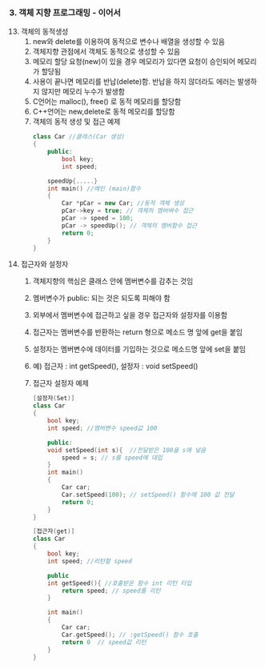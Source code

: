 ### 3. 객체 지향 프로그래밍 - 이어서
13. 객체의 동적생성
    1.  new와 delete를 이용하여 동적으로 변수나 배열을 생성할 수 있음
    2.  객체지향 관점에서 객체도 동적으로 생성할 수 있음
    3.  메모리 할당 요청(new)이 있을 경우 메모리가 있다면 요청이 승인되어 메모리가 할당됨
    4.  사용이 끝나면 메모리를 반납(delete)함. 반납을 하지 않더라도 에러는 발생하지 않지만 메모리 누수가 발생함
    5.  C언어는 malloc(), free() 로 동적 메모리를 할당함
    6.  C++언어는 new,delete로 동적 메모리를 할당함
    7.  객체의 동적 생성 및 접근 예제
        ```C++
        class Car //클래스(Car 생성)
        {
            public:
                bool key;
                int speed;

            speedUp{.....}
            int main() //메인 (main)함수
            {
                Car *pCar = new Car; //동적 객체 생성
                pCar->key = true; // 객체의 멤버벼수 접근
                pCar -> speed = 100;
                pCar -> speedUp(); // 객체의 멤버함수 접근
                return 0;
            }
        }
        ```
14. 접근자와 설정자
    1.  객체지향의 핵심은 클래스 안에 멤버변수를 감추는 것임
    2.  멤버변수가 public: 되는 것은 되도록 피해야 함
    3.  외부에서 멤버변수에 접근하고 싶을 경우 접근자와 설정자를 이용함
    4.  접근자는 멤버변수를 반환하는 return 형으로 메소드 명 앞에 get을 붙임
    5.  설정자는 멤버변수에 데이터를 기입하는 것으로 메소드명 앞에 set을 붙임
    6.  예) 접근자 : int getSpeed(), 설정자 : void setSpeed()
    7.  접근자 설정자 예제
        
        ```C++
        [설정자(Set)]
        class Car
        {
            bool key;
            int speed; //멤버변수 speed값 100

            public:
            void setSpeed(int s){  //전달받은 100을 s에 넣음
                speed = s; // s를 speed에 대입
            }
            int main()
            {
                Car car;
                Car.setSpeed(100); // setSpeed() 함수에 100 값 전달
                return 0;
            }
        }
        ```
        ```C++
        [접근자(get)]
        class Car
        {
            bool key;
            int speed; //리턴할 speed

            public
            int getSpeed(){ //호출받은 함수 int 리턴 타입
                return speed; // speed를 리턴
            }

            int main()
            {
                Car car;
                Car.getSpeed(); // :getSpeed() 함수 호출
                return 0  // speed값 리턴
            }
        }

        ```
        